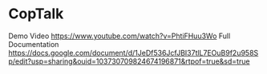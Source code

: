 # CopTalk
Demo Video
https://www.youtube.com/watch?v=PhtiFHuu3Wo
Full Documentation
https://docs.google.com/document/d/1JeDf536JcfJBI37tlL7EOuB9f2u958Sp/edit?usp=sharing&ouid=103730709824674196871&rtpof=true&sd=true
